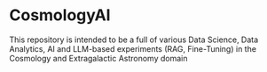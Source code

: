 # CosmologyAI
This repository is intended to be a full of various Data Science, Data Analytics, AI and LLM-based experiments (RAG, Fine-Tuning) in the Cosmology and Extragalactic Astronomy domain
